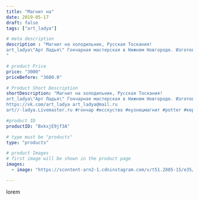 ```yaml
---
title: "Магнит на"
date: 2019-05-17
draft: false
tags: ["art_ladya"]

# meta description
description : "Магнит на холодильник, Русская Тоскания! 
art_ladya\"Арт Ладья\" Гончарная мастерская в Нижнем Новгороде. Изготовление керамики и мастер//-классы по обучению. 
"

# product Price
price: "3000"
priceBefore: "3600.0"

# Product Short Description
shortDescription: "Магнит на холодильник, Русская Тоскания! 
art_ladya\"Арт Ладья\" Гончарная мастерская в Нижнем Новгороде. Изготовление керамики и мастер//-классы по обучению. 
https://vk.com/art_ladya art_ladya@mail.ru 
art//-ladya.Livemaster.ru #гончар #исскуство #кузнецмагнит #potter #керамикадляинтерьера #керамикаручнаяработа #гончарнаямастерская #русскаятоскания #handmade #посудаизглины #керамика #гончарнаяпосуда #эксклюзивнаякерамика #dishes #decor #ceramicar #ворсма #claygoods #кузнец #earthenware #ceramic #design #магнитнахолодильник #magic #restaurant #ceramicart #никитиймогучий #pint #clay #авторскаякерамика"

#product ID
productID: "BxkxjE9jf3A"

# type must be "products"
type: "products"

# product Images
# first image will be shown in the product page
images:
  - image: "https://scontent-arn2-1.cdninstagram.com/v/t51.2885-15/e35/60775998_2042757632519054_2713264553301891454_n.jpg?se=7&tp=1&_nc_ht=scontent-arn2-1.cdninstagram.com&_nc_cat=102&_nc_ohc=sbHQIexU40YAX9uv2OF&ccb=7-4&oh=58db19009705b5d75125a176ae461684&oe=6082A6E9&_nc_sid=86f79a&ig_cache_key=MjA0NTk3ODA0NTUyMTQ2MDY3Mg%3D%3D.2-ccb7-4"

---
```

lorem
